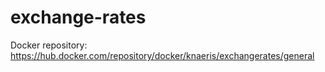 # exchange-rates
Docker repository: https://hub.docker.com/repository/docker/knaeris/exchangerates/general

